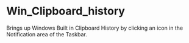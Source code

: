 # Win_Clipboard_history
Brings up Windows Built in Clipboard History by clicking an icon in the Notification area of the Taskbar.
